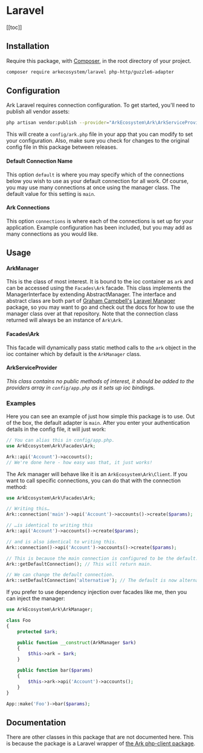 # Laravel

[[toc]]

## Installation

Require this package, with [Composer](https://getcomposer.org/), in the root directory of your project.

```bash
composer require arkecosystem/laravel php-http/guzzle6-adapter
```

## Configuration

Ark Laravel requires connection configuration. To get started, you'll need to publish all vendor assets:

```bash
php artisan vendor:publish --provider="ArkEcosystem\Ark\ArkServiceProvider"
```

This will create a `config/ark.php` file in your app that you can modify to set your configuration. Also, make sure you check for changes to the original config file in this package between releases.

#### Default Connection Name

This option `default` is where you may specify which of the connections below you wish to use as your default connection for all work. Of course, you may use many connections at once using the manager class. The default value for this setting is `main`.

#### Ark Connections

This option `connections` is where each of the connections is set up for your application. Example configuration has been included, but you may add as many connections as you would like.

## Usage

#### ArkManager

This is the class of most interest. It is bound to the ioc container as `ark` and can be accessed using the `Facades\Ark` facade. This class implements the ManagerInterface by extending AbstractManager. The interface and abstract class are both part of [Graham Campbell's](https://github.com/GrahamCampbell) [Laravel Manager](https://github.com/GrahamCampbell/Laravel-Manager) package, so you may want to go and check out the docs for how to use the manager class over at that repository. Note that the connection class returned will always be an instance of `Ark\Ark`.

#### Facades\Ark

This facade will dynamically pass static method calls to the `ark` object in the ioc container which by default is the `ArkManager` class.

#### ArkServiceProvider

*This class contains no public methods of interest, it should be added to the providers array in `config/app.php` as it sets up ioc bindings.*

### Examples

Here you can see an example of just how simple this package is to use. Out of the box, the default adapter is `main`. After you enter your authentication details in the config file, it will just work:

```php
// You can alias this in config/app.php.
use ArkEcosystem\Ark\Facades\Ark;

Ark::api('Account')->accounts();
// We're done here - how easy was that, it just works!
```

The Ark manager will behave like it is an `ArkEcosystem\Ark\Client`. If you want to call specific connections, you can do that with the connection method:

```php
use ArkEcosystem\Ark\Facades\Ark;

// Writing this…
Ark::connection('main')->api('Account')->accounts()->create($params);

// …is identical to writing this
Ark::api('Account')->accounts()->create($params);

// and is also identical to writing this.
Ark::connection()->api('Account')->accounts()->create($params);

// This is because the main connection is configured to be the default.
Ark::getDefaultConnection(); // This will return main.

// We can change the default connection.
Ark::setDefaultConnection('alternative'); // The default is now alternative.
```

If you prefer to use dependency injection over facades like me, then you can inject the manager:

```php
use ArkEcosystem\Ark\ArkManager;

class Foo
{
    protected $ark;

    public function __construct(ArkManager $ark)
    {
        $this->ark = $ark;
    }

    public function bar($params)
    {
        $this->ark->api('Account')->accounts();
    }
}

App::make('Foo')->bar($params);
```

## Documentation

There are other classes in this package that are not documented here. This is because the package is a Laravel wrapper of [the Ark php-client package](https://github.com/ArkEcosystem/php-client).
